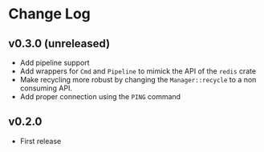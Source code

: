 # Change Log

## v0.3.0 (unreleased)

* Add pipeline support
* Add wrappers for `Cmd` and `Pipeline` to mimick the API of the `redis` crate
* Make recycling more robust by changing the `Manager::recycle` to a non
  consuming API.
* Add proper connection using the `PING` command

## v0.2.0

* First release
